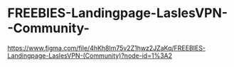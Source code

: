 # FREEBIES-Landingpage-LaslesVPN--Community-
https://www.figma.com/file/4hKh8lm75v2Z1hwz2JZaKq/FREEBIES-Landingpage-LaslesVPN-(Community)?node-id=1%3A2
